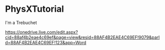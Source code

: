 PhysXTutorial
=============

I'm a Trebuchet


https://onedrive.live.com/edit.aspx?cid=88af4b2eae4c69ef&page=view&resid=88AF4B2EAE4C69EF!9079&parId=88AF4B2EAE4C69EF!123&app=Word
